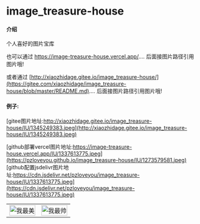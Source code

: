 # image_treasure-house

#### 介绍
个人喜好的图片宝库



也可以通过 https://image-treasure-house.vercel.app/.... 后面接图片路径引用图片哦!

或者通过 [http://xiaozhidage.gitee.io/image_treasure-house/](https://gitee.com/xiaozhidage/image_treasure-house/blob/master/README.md).... 后面接图片路径引用图片哦!


#### 例子:

[gitee图片地址:http://xiaozhidage.gitee.io/image_treasure-house/IU/1345249383.jpeg](http://xiaozhidage.gitee.io/image_treasure-house/IU/1345249383.jpeg)





[github部署vercel图片地址:https://image-treasure-house.vercel.app/IU/1337613775.jpeg](https://pzloveyou.github.io/image_treasure-house/IU/1273579581.jpeg)
[github配置jsdelivr图片地址:https://cdn.jsdelivr.net/pzloveyou/image_treasure-house/IU/1337613775.jpeg](https://cdn.jsdelivr.net/pzloveyou/image_treasure-house/IU/1337613775.jpeg)

<table>
 <tr>
<td width=50%><img style="object-fit: cover" src='http://xiaozhidage.gitee.io/image_treasure-house/IU/1345249383.jpeg' title='我最美' width='100%' alt='我最美' /> </td>
<td><img style="object-fit: cover" src='https://cdn.jsdelivr.net/pzloveyou/image_treasure-house/IU/1337613775.jpeg' title='我最帅' width='100%' alt='我最帅' /></td>
</tr>
</table>



 





